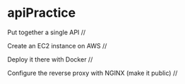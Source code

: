 # apiPractice

Put together a single API //

Create an EC2 instance on AWS //

Deploy it there with Docker //

Configure the reverse proxy
with NGINX (make it public) //